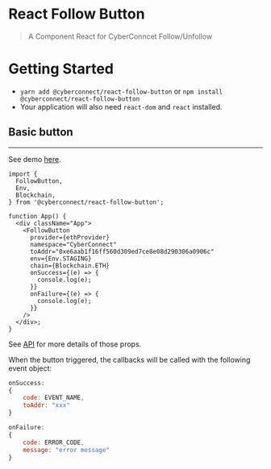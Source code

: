 # React Follow Button

> A Component React for CyberConncet Follow/Unfollow

# Getting Started

- `yarn add @cyberconnect/react-follow-button` or `npm install @cyberconnect/react-follow-button`
- Your application will also need `react-dom` and `react` installed.

## Basic button

---

See demo [here]('https://github.com/cyberconnecthq/follow-button/tree/main/packages/react-follow-button/demo').

```tsx
import {
  FollowButton,
  Env,
  Blockchain,
} from '@cyberconnect/react-follow-button';

function App() {
  <div className="App">
    <FollowButton
      provider={ethProvider}
      namespace="CyberConnect"
      toAddr="0xe6aab1f16ff560d309ed7ce8e08d290306a0906c"
      env={Env.STAGING}
      chain={Blockchain.ETH}
      onSuccess={(e) => {
        console.log(e);
      }}
      onFailure={(e) => {
        console.log(e);
      }}
    />
  </div>;
}
```

See [API]('https://docs.cyberconncet.me/connect-and-disconnect#basic-usage') for more details of those props.

When the button triggered, the callbacks will be called with the following event object:

```jsx
onSuccess:
{
    code: EVENT_NAME,
    toAddr: "xxx"
}

onFailure:
{
    code: ERROR_CODE,
    message: "error message"
}
```
